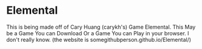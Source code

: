 # Elemental
This is being made off of Cary Huang (carykh's) Game Elemental. This May be a Game You can Download Or a Game You can Play in your browser. I don't really know. (the website is somegithubperson.github.io/Elemental/)
